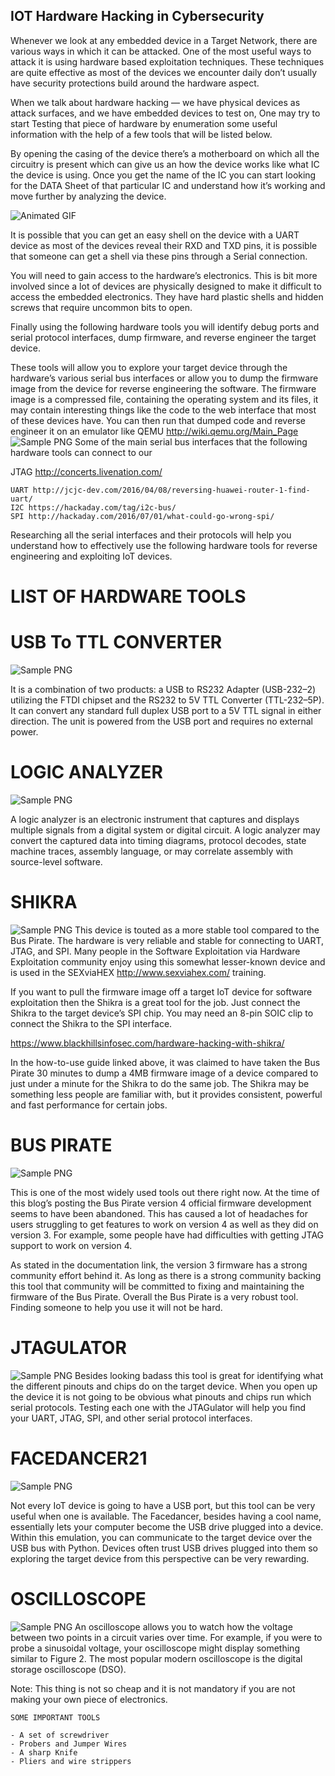 ## IOT Hardware Hacking in Cybersecurity

Whenever we look at any embedded device in a Target Network, there are various ways in which it can be attacked. One of the most useful ways to attack it is using hardware based exploitation techniques. These techniques are quite effective as most of the devices we encounter daily don’t usually have security protections build around the hardware aspect.

When we talk about hardware hacking — we have physical devices as attack surfaces, and we have embedded devices to test on, One may try to start Testing that piece of hardware by enumeration some useful information with the help of a few tools that will be listed below.

By opening the casing of the device there’s a motherboard on which all the circuitry is present which can give us an how the device works like what IC the device is using. Once you get the name of the IC you can start looking for the DATA Sheet of that particular IC and understand how it’s working and move further by analyzing the device.

![Animated GIF](https://miro.medium.com/v2/resize:fit:640/format:webp/1*r1FgrQpFIfqtPSf7l-tqOg.gif)

It is possible that you can get an easy shell on the device with a UART device as most of the devices reveal their RXD and TXD pins, it is possible that someone can get a shell via these pins through a Serial connection.

You will need to gain access to the hardware’s electronics. This is bit more involved since a lot of devices are physically designed to make it difficult to access the embedded electronics. They have hard plastic shells and hidden screws that require uncommon bits to open.

Finally using the following hardware tools you will identify debug ports and serial protocol interfaces, dump firmware, and reverse engineer the target device.

These tools will allow you to explore your target device through the hardware’s various serial bus interfaces or allow you to dump the firmware image from the device for reverse engineering the software. The firmware image is a compressed file, containing the operating system and its files, it may contain interesting things like the code to the web interface that most of these devices have. You can then run that dumped code and reverse engineer it on an emulator like QEMU http://wiki.qemu.org/Main_Page
![Sample PNG](https://miro.medium.com/v2/resize:fit:720/format:webp/1*ymTZWIy6oRu74lBGBft0fg.png)
Some of the main serial bus interfaces that the following hardware tools can connect to our

JTAG http://concerts.livenation.com/

    UART http://jcjc-dev.com/2016/04/08/reversing-huawei-router-1-find-uart/
    I2C https://hackaday.com/tag/i2c-bus/
    SPI http://hackaday.com/2016/07/01/what-could-go-wrong-spi/

Researching all the serial interfaces and their protocols will help you understand how to effectively use the following hardware tools for reverse engineering and exploiting IoT devices.
# LIST OF HARDWARE TOOLS
# USB To TTL CONVERTER
![Sample PNG](https://miro.medium.com/v2/resize:fit:640/format:webp/0*tih6twW9e6mLC_tY)

It is a combination of two products: a USB to RS232 Adapter (USB-232–2) utilizing the FTDI chipset and the RS232 to 5V TTL Converter (TTL-232–5P). It can convert any standard full duplex USB port to a 5V TTL signal in either direction. The unit is powered from the USB port and requires no external power.

# LOGIC ANALYZER
![Sample PNG](https://miro.medium.com/v2/resize:fit:720/format:webp/0*ljIuPmrCUVw9YuXf.jpeg)

A logic analyzer is an electronic instrument that captures and displays multiple signals from a digital system or digital circuit. A logic analyzer may convert the captured data into timing diagrams, protocol decodes, state machine traces, assembly language, or may correlate assembly with source-level software.

# SHIKRA
![Sample PNG](https://int3.cc/cdn/shop/products/IMG_0902_1024x1024.JPG?v=1518652948)
This device is touted as a more stable tool compared to the Bus Pirate. The hardware is very reliable and stable for connecting to UART, JTAG, and SPI. Many people in the Software Exploitation via Hardware Exploitation community enjoy using this somewhat lesser-known device and is used in the SEXviaHEX http://www.sexviahex.com/ training.

If you want to pull the firmware image off a target IoT device for software exploitation then the Shikra is a great tool for the job. Just connect the Shikra to the target device’s SPI chip. You may need an 8-pin SOIC clip to connect the Shikra to the SPI interface.

https://www.blackhillsinfosec.com/hardware-hacking-with-shikra/

In the how-to-use guide linked above, it was claimed to have taken the Bus Pirate 30 minutes to dump a 4MB firmware image of a device compared to just under a minute for the Shikra to do the same job. The Shikra may be something less people are familiar with, but it provides consistent, powerful and fast performance for certain jobs.
# BUS PIRATE
![Sample PNG](https://lh3.googleusercontent.com/proxy/d3W-QqrLQAMPTBm2pdZAvo1YU104pXJhr0dEF-C8Ri9HVSDGuLNGwUJwDSh2ivjFldA-ruDbkDmVH43v78cyYUIWPaEN72lf9KXUeDpAELXU8Kx_ovZN-A)

This is one of the most widely used tools out there right now. At the time of this blog’s posting the Bus Pirate version 4 official firmware development seems to have been abandoned. This has caused a lot of headaches for users struggling to get features to work on version 4 as well as they did on version 3. For example, some people have had difficulties with getting JTAG support to work on version 4.

As stated in the documentation link, the version 3 firmware has a strong community effort behind it. As long as there is a strong community backing this tool that community will be committed to fixing and maintaining the firmware of the Bus Pirate. Overall the Bus Pirate is a very robust tool. Finding someone to help you use it will not be hard.
# JTAGULATOR
![Sample PNG](https://media.parallax.com/wp-content/uploads/2020/07/13151959/32115.png)
Besides looking badass this tool is great for identifying what the different pinouts and chips do on the target device. When you open up the device it is not going to be obvious what pinouts and chips run which serial protocols. Testing each one with the JTAGulator will help you find your UART, JTAG, SPI, and other serial protocol interfaces.
# FACEDANCER21
![Sample PNG](https://hackerwarehouse.com/wp-content/uploads/2014/10/facedancer21-454A9092b-1024.jpg)

Not every IoT device is going to have a USB port, but this tool can be very useful when one is available. The Facedancer, besides having a cool name, essentially lets your computer become the USB drive plugged into a device. Within this emulation, you can communicate to the target device over the USB bus with Python. Devices often trust USB drives plugged into them so exploring the target device from this perspective can be very rewarding.
# OSCILLOSCOPE
![Sample PNG](https://cdn.sparkfun.com/assets/8/3/c/d/d/52f29d4dce395fe72c8b4569.jpg)
An oscilloscope allows you to watch how the voltage between two points in a circuit varies over time. For example, if you were to probe a sinusoidal voltage, your oscilloscope might display something similar to Figure 2. The most popular modern oscilloscope is the digital storage oscilloscope (DSO).

Note: This thing is not so cheap and it is not mandatory if you are not making your own piece of electronics.

    SOME IMPORTANT TOOLS

    - A set of screwdriver
    - Probers and Jumper Wires
    - A sharp Knife
    - Pliers and wire strippers
